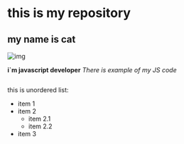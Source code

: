 # this is my repository

## my name is cat 

![img]()

**i`m javascript developer**
*There is example of my JS code*

```javascript

```

this is unordered list:
* item 1
* item 2
  * item 2.1
  * item 2.2
* item 3
